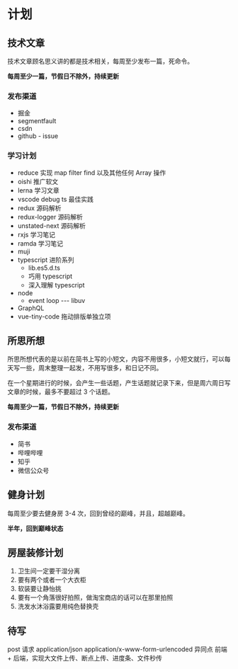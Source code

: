 # 计划

## 技术文章

技术文章顾名思义讲的都是技术相关，每周至少发布一篇，死命令。

**每周至少一篇，节假日不除外，持续更新**

### 发布渠道

- 掘金
- segmentfault
- csdn
- github - issue

### 学习计划

- reduce 实现 map filter find 以及其他任何 Array 操作
- oishi 推广软文
- lerna 学习文章
- vscode debug ts 最佳实践
- redux 源码解析
- redux-logger 源码解析
- unstated-next 源码解析
- rxjs 学习笔记
- ramda 学习笔记
- muji
- typescript 进阶系列
  - lib.es5.d.ts
  - 巧用 typescript
  - 深入理解 typescript
- node
  - event loop --- libuv
- GraphQL
- vue-tiny-code 拖动排版单独立项

## 所思所想

所思所想代表的是以前在简书上写的小短文，内容不用很多，小短文就行，可以每天写一些，周末整理一起发，不用写很多，和日记不同。

在一个星期进行的时候，会产生一些话题，产生话题就记录下来，但是周六周日写文章的时候，最多不要超过 3 个话题。

**每周至少一篇，节假日不除外，持续更新**

### 发布渠道

- 简书
- 哔哩哔哩
- 知乎
- 微信公众号

## 健身计划

每周至少要去健身房 3-4 次，回到曾经的巅峰，并且，超越巅峰。

**半年，回到巅峰状态**

## 房屋装修计划

1. 卫生间一定要干湿分离
2. 要有两个或者一个大衣柜
3. 软装要让静怡挑
4. 要有一个角落很好拍照，做淘宝商店的话可以在那里拍照
5. 洗发水沐浴露要用纯色替换壳

## 待写

post 请求 application/json application/x-www-form-urlencoded 异同点
前端 + 后端，实现大文件上传、断点上传、进度条、文件秒传
